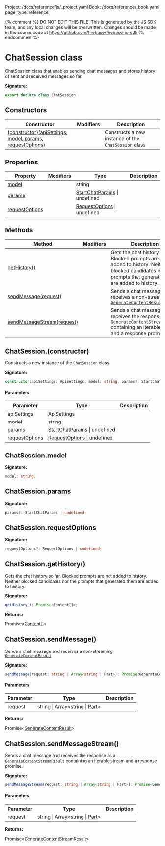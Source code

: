 Project: /docs/reference/js/_project.yaml
Book: /docs/reference/_book.yaml
page_type: reference

{% comment %}
DO NOT EDIT THIS FILE!
This is generated by the JS SDK team, and any local changes will be
overwritten. Changes should be made in the source code at
https://github.com/firebase/firebase-js-sdk
{% endcomment %}

# ChatSession class
ChatSession class that enables sending chat messages and stores history of sent and received messages so far.

<b>Signature:</b>

```typescript
export declare class ChatSession 
```

## Constructors

|  Constructor | Modifiers | Description |
|  --- | --- | --- |
|  [(constructor)(apiSettings, model, params, requestOptions)](./vertexai.chatsession.md#chatsessionconstructor) |  | Constructs a new instance of the <code>ChatSession</code> class |

## Properties

|  Property | Modifiers | Type | Description |
|  --- | --- | --- | --- |
|  [model](./vertexai.chatsession.md#chatsessionmodel) |  | string |  |
|  [params](./vertexai.chatsession.md#chatsessionparams) |  | [StartChatParams](./vertexai.startchatparams.md#startchatparams_interface) \| undefined |  |
|  [requestOptions](./vertexai.chatsession.md#chatsessionrequestoptions) |  | [RequestOptions](./vertexai.requestoptions.md#requestoptions_interface) \| undefined |  |

## Methods

|  Method | Modifiers | Description |
|  --- | --- | --- |
|  [getHistory()](./vertexai.chatsession.md#chatsessiongethistory) |  | Gets the chat history so far. Blocked prompts are not added to history. Neither blocked candidates nor the prompts that generated them are added to history. |
|  [sendMessage(request)](./vertexai.chatsession.md#chatsessionsendmessage) |  | Sends a chat message and receives a non-streaming <code>[GenerateContentResult](./vertexai.generatecontentresult.md#generatecontentresult_interface)</code> |
|  [sendMessageStream(request)](./vertexai.chatsession.md#chatsessionsendmessagestream) |  | Sends a chat message and receives the response as a <code>[GenerateContentStreamResult](./vertexai.generatecontentstreamresult.md#generatecontentstreamresult_interface)</code> containing an iterable stream and a response promise. |

## ChatSession.(constructor)

Constructs a new instance of the `ChatSession` class

<b>Signature:</b>

```typescript
constructor(apiSettings: ApiSettings, model: string, params?: StartChatParams | undefined, requestOptions?: RequestOptions | undefined);
```

#### Parameters

|  Parameter | Type | Description |
|  --- | --- | --- |
|  apiSettings | ApiSettings |  |
|  model | string |  |
|  params | [StartChatParams](./vertexai.startchatparams.md#startchatparams_interface) \| undefined |  |
|  requestOptions | [RequestOptions](./vertexai.requestoptions.md#requestoptions_interface) \| undefined |  |

## ChatSession.model

<b>Signature:</b>

```typescript
model: string;
```

## ChatSession.params

<b>Signature:</b>

```typescript
params?: StartChatParams | undefined;
```

## ChatSession.requestOptions

<b>Signature:</b>

```typescript
requestOptions?: RequestOptions | undefined;
```

## ChatSession.getHistory()

Gets the chat history so far. Blocked prompts are not added to history. Neither blocked candidates nor the prompts that generated them are added to history.

<b>Signature:</b>

```typescript
getHistory(): Promise<Content[]>;
```
<b>Returns:</b>

Promise&lt;[Content](./vertexai.content.md#content_interface)<!-- -->\[\]&gt;

## ChatSession.sendMessage()

Sends a chat message and receives a non-streaming <code>[GenerateContentResult](./vertexai.generatecontentresult.md#generatecontentresult_interface)</code>

<b>Signature:</b>

```typescript
sendMessage(request: string | Array<string | Part>): Promise<GenerateContentResult>;
```

#### Parameters

|  Parameter | Type | Description |
|  --- | --- | --- |
|  request | string \| Array&lt;string \| [Part](./vertexai.md#part)<!-- -->&gt; |  |

<b>Returns:</b>

Promise&lt;[GenerateContentResult](./vertexai.generatecontentresult.md#generatecontentresult_interface)<!-- -->&gt;

## ChatSession.sendMessageStream()

Sends a chat message and receives the response as a <code>[GenerateContentStreamResult](./vertexai.generatecontentstreamresult.md#generatecontentstreamresult_interface)</code> containing an iterable stream and a response promise.

<b>Signature:</b>

```typescript
sendMessageStream(request: string | Array<string | Part>): Promise<GenerateContentStreamResult>;
```

#### Parameters

|  Parameter | Type | Description |
|  --- | --- | --- |
|  request | string \| Array&lt;string \| [Part](./vertexai.md#part)<!-- -->&gt; |  |

<b>Returns:</b>

Promise&lt;[GenerateContentStreamResult](./vertexai.generatecontentstreamresult.md#generatecontentstreamresult_interface)<!-- -->&gt;

